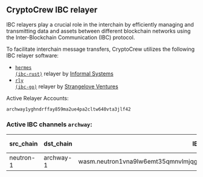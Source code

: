 ## CryptoCrew IBC relayer
IBC relayers play a crucial role in the interchain by efficiently managing and transmitting data and assets between different blockchain networks using the Inter-Blockchain Communication (IBC) protocol.

To facilitate interchain message transfers, CryptoCrew utilizes the following IBC relayer software: 
- <a href="https://github.com/informalsystems/hermes"><code>hermes (ibc-rust)</code></a> relayer by [Informal Systems](https://github.com/informalsystems)
- <a href="https://github.com/cosmos/relayer"><code>rly (ibc-go)</code></a> relayer by [Strangelove Ventures](https://github.com/strangelove-ventures)

Active Relayer Accounts:
```
archway1yghndrffay859ma2ue4pa2cltw640vta3jlf42
```

### Active IBC channels `archway`:
| src_chain | dst_chain | IBC port | IBC channel |
| --------------- | --------------- | ------------ | ------------------- |
| neutron-1 | archway-1 | wasm.neutron1vna9lw6emt35qmnvlmjqgx02nq69hm67jey55ffx56kv748k750qhq5zcn | channel-5044 |